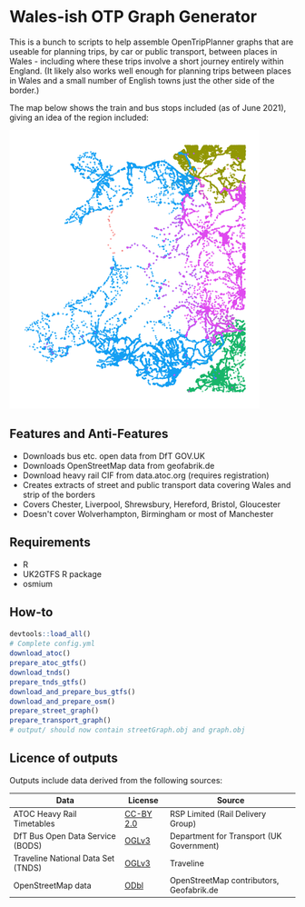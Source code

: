 # Wales-ish OTP Graph Generator

This is a bunch to scripts to help assemble OpenTripPlanner graphs that are useable for planning trips, by car or public transport, between places in Wales - including where these trips involve a short journey entirely within England. (It likely also works well enough for planning trips between places in Wales and a small number of English towns just the other side of the border.)

The map below shows the train and bus stops included (as of June 2021), giving an idea of the region included:

![Map of train and bus stops covered by Wales-ish region](map.png)


## Features and Anti-Features

- Downloads bus etc. open data from DfT GOV.UK
- Downloads OpenStreetMap data from geofabrik.de
- Download heavy rail CIF from data.atoc.org (requires registration)
- Creates extracts of street and public transport data covering Wales and strip of the borders
- Covers Chester, Liverpool, Shrewsbury, Hereford, Bristol, Gloucester
- Doesn't cover Wolverhampton, Birmingham or most of Manchester

## Requirements
- R
- UK2GTFS R package
- osmium

## How-to

```R
devtools::load_all()
# Complete config.yml
download_atoc()
prepare_atoc_gtfs()
download_tnds()
prepare_tnds_gtfs()
download_and_prepare_bus_gtfs()
download_and_prepare_osm()
prepare_street_graph()
prepare_transport_graph()
# output/ should now contain streetGraph.obj and graph.obj
```
## Licence of outputs

Outputs include data derived from the following sources:

| Data                       | License                                                                             | Source                                   |
|----------------------------|-------------------------------------------------------------------------------------|------------------------------------------|
| ATOC Heavy Rail Timetables | [CC-BY 2.0](https://creativecommons.org/licenses/by/2.0/uk/legalcode)    | RSP Limited (Rail Delivery Group)                              |
| DfT Bus Open Data Service (BODS) | [OGLv3](https://www.nationalarchives.gov.uk/doc/open-government-licence/version/3/) | Department for Transport (UK Government)  |
| Traveline National Data Set (TNDS) | [OGLv3](https://www.nationalarchives.gov.uk/doc/open-government-licence/version/3/) | Traveline  |
| OpenStreetMap data         | [ODbl](https://opendatacommons.org/licenses/odbl/)                                  | OpenStreetMap contributors, Geofabrik.de |


